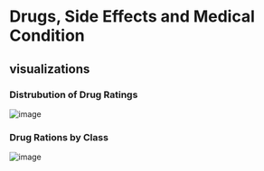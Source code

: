 # Drugs, Side Effects and Medical Condition
## visualizations  
### Distrubution of Drug Ratings
![image](https://github.com/user-attachments/assets/d6bb5c7e-17a8-4420-a7b2-117a720ed616)
### Drug Rations by Class
![image](https://github.com/user-attachments/assets/4de0d47a-1da8-4ddf-b937-10b9d6abad77)
